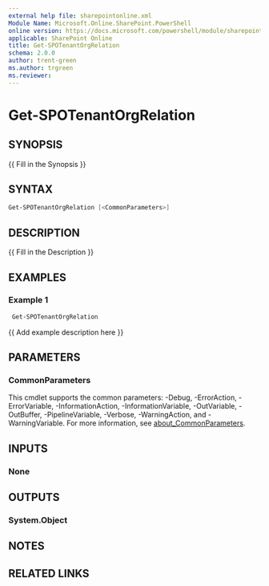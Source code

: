 ```yaml
---
external help file: sharepointonline.xml
Module Name: Microsoft.Online.SharePoint.PowerShell
online version: https://docs.microsoft.com/powershell/module/sharepoint-online/Get-SPOTenantOrgRelation
applicable: SharePoint Online
title: Get-SPOTenantOrgRelation
schema: 2.0.0
author: trent-green
ms.author: trgreen
ms.reviewer:
---
```


# Get-SPOTenantOrgRelation

## SYNOPSIS

{{ Fill in the Synopsis }}

## SYNTAX

```powershell
Get-SPOTenantOrgRelation [<CommonParameters>]
```

## DESCRIPTION

{{ Fill in the Description }}

## EXAMPLES

### Example 1

```powershell
 Get-SPOTenantOrgRelation
```

{{ Add example description here }}

## PARAMETERS

### CommonParameters

This cmdlet supports the common parameters: -Debug, -ErrorAction, -ErrorVariable, -InformationAction, -InformationVariable, -OutVariable, -OutBuffer, -PipelineVariable, -Verbose, -WarningAction, and -WarningVariable. For more information, see [about_CommonParameters](http://go.microsoft.com/fwlink/?LinkID=113216).

## INPUTS

### None

## OUTPUTS

### System.Object

## NOTES

## RELATED LINKS
